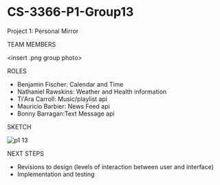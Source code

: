 # CS-3366-P1-Group13
Project 1: Personal Mirror 

TEAM MEMBERS

<insert .png group photo>

ROLES
- Benjamin Fischer: Calendar and Time
- Nathaniel Rawskins: Weather and Health information
- Ti'Ara Carroll: Music/playlist api
- Mauricio Barbier: News Feed api
- Bonny Barragan:Text Message api

SKETCH

![p1 13](https://user-images.githubusercontent.com/36643475/66956180-92e02800-f029-11e9-832d-71a9d374182f.png)





NEXT STEPS
- Revisions to design (levels of interaction between user and interface)
- Implementation and testing 
